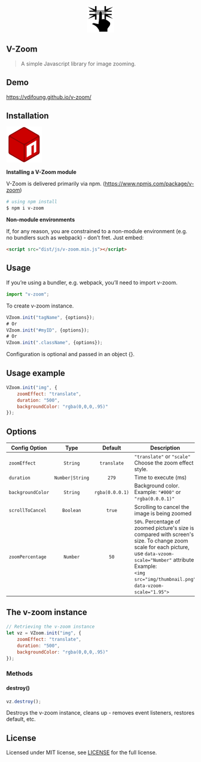 <p align="center">
  <img src="img/zoom.png" width=72 height=72>
</p>

## V-Zoom
> A simple Javascript library for image zooming.

## Demo

https://vdifoung.github.io/v-zoom/
## Installation
[![NPM LINK][represent-npm-image]][represent-npm-url]

**Installing a V-Zoom module**

V-Zoom is delivered primarily via npm. (<https://www.npmjs.com/package/v-zoom>)
```sh
# using npm install
$ npm i v-zoom
```

**Non-module environments**

If, for any reason, you are constrained to a non-module environment (e.g. no bundlers such as webpack) - don’t fret. Just embed:
```html
<script src="dist/js/v-zoom.min.js"></script>
```
## Usage
If you’re using a bundler, e.g. webpack, you’ll need to import v-zoom.
```js
import "v-zoom";
```
To create v-zoom instance.
```js
VZoom.init("tagName", {options});
# Or
VZoom.init("#myID", {options});
# Or
VZoom.init(".className", {options});
```
Configuration is optional and passed in an object {}.


## Usage example

```js
VZoom.init("img", {
    zoomEffect: "translate",
    duration: "500",
    backgroundColor: "rgba(0,0,0,.95)"
});
```

## Options

| Config Option | Type | Default | Description |
| --- |:---:|:---:| --- |
| `zoomEffect` | `String` | `translate` | `"translate"` or `"scale"` <br/> Choose the zoom effect style. |
| `duration` | `Number\|String` | `279` | Time to execute (ms) |
| `backgroundColor` | `String` | `rgba(0.0.0.1)` | Background color. <br/> Example: `"#000"` or `"rgba(0.0.0.1)"` |
| `scrollToCancel` | `Boolean` | `true` | Scrolling to cancel the image is being zoomed |
| `zoomPercentage` | `Number` | `50` | `50%`. Percentage of zoomed picture's size is compared with screen's size. To change zoom scale for each picture, use `data-vzoom-scale="Number"` attribute <br/> Example: <br/> `<img src="img/thumbnail.png" data-vzoom-scale="1.95">` |

## The v-zoom instance

```js
// Retrieving the v-zoom instance
let vz = VZoom.init("img", {
    zoomEffect: "translate",
    duration: "500",
    backgroundColor: "rgba(0,0,0,.95)"
});
```

### Methods
#### destroy()
```js
vz.destroy();
```
Destroys the v-zoom instance, cleans up - removes event listeners, restores default, etc.



## License
Licensed under MIT license, see [LICENSE](https://github.com/vDiFoung/v-zoom/blob/master/LICENSE) for the full license.

<!-- Markdown link & img dfn's -->
[represent-npm-image]: img/npm.png
[represent-npm-url]: https://www.npmjs.com/package/v-zoom